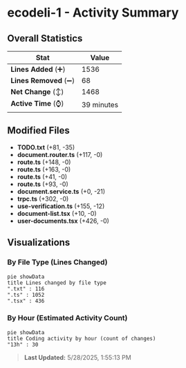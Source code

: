 # ecodeli-1 - Activity Summary 

## Overall Statistics

| Stat                   | Value                                                             |
| ---------------------- | ----------------------------------------------------------------- |
| **Lines Added** (➕)   | 1536                                          |
| **Lines Removed** (➖) | 68                                        |
| **Net Change** (↕)    | 1468                |
| **Active Time** (⌚)   | 39 minutes |


## Modified Files
- **TODO.txt** (+81, -35)
- **document.router.ts** (+117, -0)
- **route.ts** (+148, -0)
- **route.ts** (+163, -0)
- **route.ts** (+41, -0)
- **route.ts** (+93, -0)
- **document.service.ts** (+0, -21)
- **trpc.ts** (+302, -0)
- **use-verification.ts** (+155, -12)
- **document-list.tsx** (+10, -0)
- **user-documents.tsx** (+426, -0)

## Visualizations

### By File Type (Lines Changed)

```mermaid
pie showData
title Lines changed by file type
".txt" : 116
".ts" : 1052
".tsx" : 436
```

### By Hour (Estimated Activity Count)

```mermaid
pie showData
title Coding activity by hour (count of changes)
"13h" : 30
```


> **Last Updated:** 5/28/2025, 1:55:13 PM
